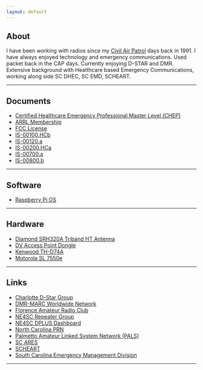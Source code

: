 ```yaml
---
layout: default
---
```


## About

I have been working with radios since my <a href="https://www.gocivilairpatrol.com/" target="_blank" rel="noopener">Civil Air Patrol</a> days back in 1991. I have always enjoyed technology and emergency communications. Used packet back in the CAP days. Currently enjoying D-STAR and DMR. Extensive background with Healthcare based Emergency Communications, working along side SC DHEC, SC EMD, SCHEART.

* * *

## Documents

*   [Certified Healthcare Emergency Professional Master Level (CHEP)](/documents/CHEP.pdf)
*   [ARRL Membership](/documents/KJ4DIA_ARRL_Membership_Certificate.pdf)
*   [FCC License](/documents/KJ4DIA.pdf)
*   [IS-00100.HCb](/documents/IS-100.HCb.pdf)
*   [IS-00120.a](/documents/IS-120a.pdf)
*   [IS-00200.HCa](/documents/IS-200.HCa.pdf)
*   [IS-00700.a](/documents/IS-700a.pdf)
*   [IS-00800.b](/documents/IS-800b.pdf)

* * *

## Software

*   [Raspberry Pi OS](https://www.raspberrypi.org/downloads/)

* * *

## Hardware

*   [Diamond SRH320A Triband HT Antenna](https://www.diamondantenna.net/srh320a.html)
*   [DV Access Point Dongle](http://www.dvapdongle.com/DV_Access_Point_Dongle/Home.html)
*   [Kenwood TH-D74A](https://www.kenwood.com/usa/com/amateur/th-d74a/)
*   [Motorola SL 7550e](https://www.motorolasolutions.com/content/dam/msi/docs/products/two-way-radios/mototrbo/portable-radios/sl7000e/SL7000e_DataSheet.pdf)

* * *

## Links

*   [Charlotte D-Star Group](https://charlottedstar.org/)
*   [DMR-MARC Worldwide Network](https://www.dmr-marc.net/)
*   [Florence Amateur Radio Club](https://www.w4ulh.net/)
*   [NE4SC Repeater Group](https://ne4sc.org/)
*   [NE4SC DPLUS Dashboard](https://ne4sc.dstargateway.org/)
*   [North Carolina PRN](https://ncprn.net/)
*   [Palmetto Amateur Linked System Network (PALS)](https://www.palsnet.com/)
*   [SC ARES](https://ares-sc.org/)
*   [SCHEART](https://scheart.us/)
*   [South Carolina Emergency Management Division](https://www.scemd.org/)

* * *
